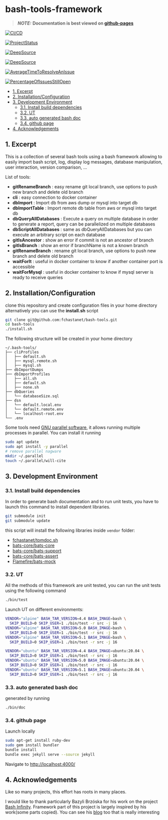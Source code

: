 # bash-tools-framework

> **_NOTE:_** **Documentation is best viewed on
> [github-pages](https://fchastanet.github.io/bash-tools/)**

<!-- prettier-ignore-start -->
<!-- markdownlint-capture -->
<!-- markdownlint-disable -->

[![CI/CD](
  https://github.com/fchastanet/bash-tools/actions/workflows/lint-test.yml/badge.svg
)](
  https://github.com/fchastanet/bash-tools/actions?query=workflow%3A%22Lint+and+test%22+branch%3Amaster
)

[![ProjectStatus](
  http://opensource.box.com/badges/active.svg
)](
  http://opensource.box.com/badges
  'Project Status'
)

[![DeepSource](
  https://deepsource.io/gh/fchastanet/bash-tools.svg/?label=active+issues&show_trend=true
)](
  https://deepsource.io/gh/fchastanet/bash-tools/?ref=repository-badge
)

[![DeepSource](
  https://deepsource.io/gh/fchastanet/bash-tools.svg/?label=resolved+issues&show_trend=true
)](
  https://deepsource.io/gh/fchastanet/bash-tools/?ref=repository-badge
)

[![AverageTimeToResolveAnIssue](
  http://isitmaintained.com/badge/resolution/fchastanet/bash-tools.svg
)](
  http://isitmaintained.com/project/fchastanet/bash-tools
  'Average time to resolve an issue'
)

[![PercentageOfIssuesStillOpen](
  http://isitmaintained.com/badge/open/fchastanet/bash-tools.svg
)](
  http://isitmaintained.com/project/fchastanet/bash-tools
  'Percentage of issues still open'
)

<!-- markdownlint-restore -->
<!-- prettier-ignore-end -->

- [1. Excerpt](#1-excerpt)
- [2. Installation/Configuration](#2-installationconfiguration)
- [3. Development Environment](#3-development-environment)
  - [3.1. Install build dependencies](#31-install-build-dependencies)
  - [3.2. UT](#32-ut)
  - [3.3. auto generated bash doc](#33-auto-generated-bash-doc)
  - [3.4. github page](#34-github-page)
- [4. Acknowledgements](#4-acknowledgements)

## 1. Excerpt

This is a collection of several bash tools using a bash framework allowing to
easily import bash script, log, display log messages, database manipulation,
user interaction, version comparison, ...

List of tools:

- **gitRenameBranch** : easy rename git local branch, use options to push new
  branch and delete old branch
- **cli** : easy connection to docker container
- **dbImport** : Import db from aws dump or mysql into target db
- **dbImportTable** : Import remote db table from aws or mysql into target db
- **dbQueryAllDatabases** : Execute a query on multiple database in order to
  generate a report, query can be parallelized on multiple databases
- **dbScriptAllDatabases** : same as dbQueryAllDatabases but you can execute an
  arbitrary script on each database
- **gitIsAncestor** : show an error if commit is not an ancestor of branch
- **gitIsBranch** : show an error if branchName is not a known branch
- **gitRenameBranch** : rename git local branch, use options to push new branch
  and delete old branch
- **waitForIt** : useful in docker container to know if another container port
  is accessible
- **waitForMysql** : useful in docker container to know if mysql server is ready
  to receive queries

## 2. Installation/Configuration

clone this repository and create configuration files in your home directory
alternatively you can use the **install.sh** script

```bash
git clone git@github.com:fchastanet/bash-tools.git
cd bash-tools
./install.sh
```

The following structure will be created in your home directory

```text
~/.bash-tools/
├── cliProfiles
│   ├── default.sh
│   ├── mysql.remote.sh
│   ├── mysql.sh
├── dbImportDumps
├── dbImportProfiles
│   ├── all.sh
│   ├── default.sh
│   ├── none.sh
├── dbQueries
│   └── databaseSize.sql
├── dsn
│   └── default.local.env
│   └── default.remote.env
│   └── localhost-root.env
└── .env
```

Some tools need [GNU parallel software](https://www.gnu.org/software/parallel/),
it allows running multiple processes in parallel. You can install it running

```bash
sudo apt update
sudo apt install -y parallel
# remove parallel nagware
mkdir ~/.parallel
touch ~/.parallel/will-cite
```

## 3. Development Environment

### 3.1. Install build dependencies

In order to generate bash documentation and to run unit tests, you have to
launch this command to install dependent libraries.

```bash
git submodule init
git submodule update
```

this script will install the following libraries inside `vendor` folder:

- [fchastanet/tomdoc.sh](https://github.com/fchastanet/tomdoc.sh.git)
- [bats-core/bats-core](https://github.com/bats-core/bats-core.git)
- [bats-core/bats-support](https://github.com/bats-core/bats-support.git)
- [bats-core/bats-assert](https://github.com/bats-core/bats-assert.git)
- [Flamefire/bats-mock](https://github.com/Flamefire/bats-mock.git)

### 3.2. UT

All the methods of this framework are unit tested, you can run the unit tests
using the following command

```bash
./bin/test
```

Launch UT on different environments:

```bash
VENDOR="alpine" BASH_TAR_VERSION=4.4 BASH_IMAGE=bash \
  SKIP_BUILD=0 SKIP_USER=1 ./bin/test -r src -j 16
VENDOR="alpine" BASH_TAR_VERSION=5.0 BASH_IMAGE=bash \
  SKIP_BUILD=0 SKIP_USER=1 ./bin/test -r src -j 16
VENDOR="alpine" BASH_TAR_VERSION=5.1 BASH_IMAGE=bash \
  SKIP_BUILD=0 SKIP_USER=1 ./bin/test -r src -j 16

VENDOR="ubuntu" BASH_TAR_VERSION=4.4 BASH_IMAGE=ubuntu:20.04 \
  SKIP_BUILD=0 SKIP_USER=1 ./bin/test -r src -j 16
VENDOR="ubuntu" BASH_TAR_VERSION=5.0 BASH_IMAGE=ubuntu:20.04 \
  SKIP_BUILD=0 SKIP_USER=1 ./bin/test -r src -j 16
VENDOR="ubuntu" BASH_TAR_VERSION=5.1 BASH_IMAGE=ubuntu:20.04 \
  SKIP_BUILD=0 SKIP_USER=1 ./bin/test -r src -j 16
```

### 3.3. auto generated bash doc

generated by running

```bash
./bin/doc
```

### 3.4. github page

Launch locally

```bash
sudo apt-get install ruby-dev
sudo gem install bundler
bundle install
bundle exec jekyll serve --source jekyll
```

Navigate to <http://localhost:4000/>

## 4. Acknowledgements

Like so many projects, this effort has roots in many places.

I would like to thank particularly Bazyli Brzóska for his work on the project
[Bash Infinity](https://github.com/niieani/bash-oo-framework). Framework part of
this project is largely inspired by his work(some parts copied). You can see his
[blog](https://invent.life/project/bash-infinity-framework) too that is really
interesting
